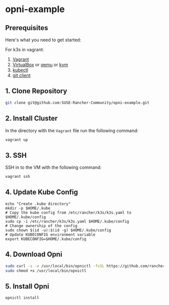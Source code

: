 # opni-example

## Prerequisites

Here's what you need to get started:

For k3s in vagrant:

1. [Vagrant](https://www.vagrantup.com/)
2. [VirtualBox](https://www.virtualbox.org/) or [qemu](https://www.qemu.org/) or [kvm](https://www.linux-kvm.org/page/Main_Page)
3. [kubectl](https://kubernetes.io/docs/tasks/tools/#kubectl)
4. [git client](https://git-scm.com/downloads/guis)

## 1. Clone Repository

```bash
git clone git@github.com:SUSE-Rancher-Community/opni-example.git
```

## 2. Install Cluster

In the directory with the `Vagrant` file run the following command:

```bash
vagrant up
```

## 3. SSH

SSH in to the VM with the following command:

```bash
vagrant ssh
```

## 4. Update Kube Config
```
echo "Create .kube directory"
mkdir -p $HOME/.kube
# Copy the kube config from /etc/rancher/k3s/k3s.yaml to $HOME/.kube/config
sudo cp -i /etc/rancher/k3s/k3s.yaml $HOME/.kube/config
# Change ownership of the config
sudo chown $(id -u):$(id -g) $HOME/.kube/config
# Update KUBECONFIG environment variable
export KUBECONFIG=$HOME/.kube/config
```

## 4. Download Opni

```bash
sudo curl -s -o /usr/local/bin/opnictl -fsSL https://github.com/rancher/opni/releases/download/v0.1.2/opnictl_linux-amd64
sudo chmod +x /usr/local/bin/opnictl
```

## 5. Install Opni

```bash
opnictl install
```
